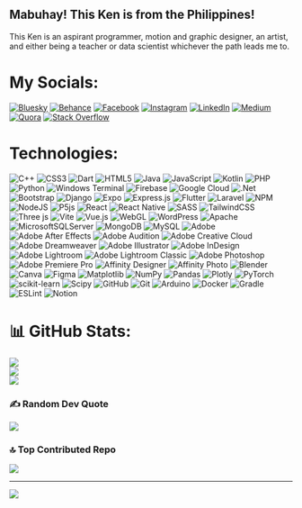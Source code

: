 ## Mabuhay! This Ken is from the Philippines!
This Ken is an aspirant programmer, motion and graphic designer, an artist, and either being a teacher or data scientist whichever the path leads me to.


# My Socials:
[![Bluesky](https://img.shields.io/badge/bluesky-0285FF?style=for-the-badge&logo=bluesky&logoColor=%23FFFFFF)](https://bsky.app/profile/imjustkenn) 
[![Behance](https://img.shields.io/badge/Behance-1769ff?logo=behance&logoColor=white)](https://behance.net/imjustkenn) 
[![Facebook](https://img.shields.io/badge/Facebook-%231877F2.svg?logo=Facebook&logoColor=white)](https://facebook.com/imjustkenn) 
[![Instagram](https://img.shields.io/badge/Instagram-%23E4405F.svg?logo=Instagram&logoColor=white)](https://instagram.com/iimjustkenn) 
[![LinkedIn](https://img.shields.io/badge/LinkedIn-%230077B5.svg?logo=linkedin&logoColor=white)](https://linkedin.com/in/imjustkenn) 
[![Medium](https://img.shields.io/badge/Medium-12100E?logo=medium&logoColor=white)](https://medium.com/@kennethivansanoy) 
[![Quora](https://img.shields.io/badge/Quora-%23B92B27.svg?logo=Quora&logoColor=white)](https://quora.com/profile/Imjustkenn) 
[![Stack Overflow](https://img.shields.io/badge/-Stackoverflow-FE7A16?logo=stack-overflow&logoColor=white)](https://stackoverflow.com/users/20611969) 

# Technologies:
![C++](https://img.shields.io/badge/c++-%23252525.svg?style=flat-square&logo=c%2B%2B&logoColor=white) 
![CSS3](https://img.shields.io/badge/css3-%23252525.svg?style=flat-square&logo=css3&logoColor=white) 
![Dart](https://img.shields.io/badge/dart-%23252525.svg?style=flat-square&logo=dart&logoColor=white) 
![HTML5](https://img.shields.io/badge/html5-%23252525.svg?style=flat-square&logo=html5&logoColor=white) 
![Java](https://img.shields.io/badge/java-%23252525.svg?style=flat-square&logo=openjdk&logoColor=white) 
![JavaScript](https://img.shields.io/badge/javascript-%23252525.svg?style=flat-square&logo=javascript&logoColor=white) 
![Kotlin](https://img.shields.io/badge/kotlin-%23252525.svg?style=flat-square&logo=kotlin&logoColor=white) 
![PHP](https://img.shields.io/badge/php-%23252525.svg?style=flat-square&logo=php&logoColor=white) 
![Python](https://img.shields.io/badge/python-%23252525?style=flat-square&logo=python&logoColor=white) 
![Windows Terminal](https://img.shields.io/badge/Windows%20Terminal-%23252525.svg?style=flat-square&logo=windows-terminal&logoColor=white) 
![Firebase](https://img.shields.io/badge/firebase-%23252525.svg?style=flat-square&logo=firebase&logoColor=white) 
![Google Cloud](https://img.shields.io/badge/GoogleCloud-%23252525.svg?style=flat-square&logo=google-cloud&logoColor=white) 
![.Net](https://img.shields.io/badge/.NET-%23252525?style=flat-square&logo=.net&logoColor=white) 
![Bootstrap](https://img.shields.io/badge/bootstrap-%23252525.svg?style=flat-square&logo=bootstrap&logoColor=white) 
![Django](https://img.shields.io/badge/django-%23252525.svg?style=flat-square&logo=django&logoColor=white) 
![Expo](https://img.shields.io/badge/expo-%23252525?style=flat-square&logo=expo&logoColor=white) 
![Express.js](https://img.shields.io/badge/express.js-%23252525.svg?style=flat-square&logo=express&logoColor=white) 
![Flutter](https://img.shields.io/badge/Flutter-%23252525.svg?style=flat-square&logo=Flutter&logoColor=white) 
![Laravel](https://img.shields.io/badge/laravel-%23252525.svg?style=flat-square&logo=laravel&logoColor=white) 
![NPM](https://img.shields.io/badge/NPM-%23252525.svg?style=flat-square&logo=npm&logoColor=white) 
![NodeJS](https://img.shields.io/badge/node.js-%23252525?style=flat-square&logo=node.js&logoColor=white) 
![P5js](https://img.shields.io/badge/p5.js-%23252525?style=flat-square&logo=p5.js&logoColor=white) 
![React](https://img.shields.io/badge/react-%23252525.svg?style=flat-square&logo=react&logoColor=white) 
![React Native](https://img.shields.io/badge/react_native-%23252525.svg?style=flat-square&logo=react&logoColor=white) 
![SASS](https://img.shields.io/badge/SASS-%23252525.svg?style=flat-square&logo=SASS&logoColor=white) 
![TailwindCSS](https://img.shields.io/badge/tailwindcss-%23252525.svg?style=flat-square&logo=tailwind-css&logoColor=white) 
![Three js](https://img.shields.io/badge/threejs-%23252525?style=flat-square&logo=three.js&logoColor=white) 
![Vite](https://img.shields.io/badge/vite-%23252525.svg?style=flat-square&logo=vite&logoColor=white) 
![Vue.js](https://img.shields.io/badge/vue.js-%23252525.svg?style=flat-square&logo=vuedotjs&logoColor=white) 
![WebGL](https://img.shields.io/badge/WebGL-%23252525?logo=webgl&logoColor=white&style=flat-square) 
![WordPress](https://img.shields.io/badge/WordPress-%23252525.svg?style=flat-square&logo=WordPress&logoColor=white) 
![Apache](https://img.shields.io/badge/apache-%23252525.svg?style=flat-square&logo=apache&logoColor=white) 
![MicrosoftSQLServer](https://img.shields.io/badge/Microsoft%20SQL%20Server-%23252525?style=flat-square&logo=microsoft%20sql%20server&logoColor=white) 
![MongoDB](https://img.shields.io/badge/MongoDB-%23252525.svg?style=flat-square&logo=mongodb&logoColor=white) 
![MySQL](https://img.shields.io/badge/mysql-%23252525.svg?style=flat-square&logo=mysql&logoColor=white) ![Adobe](https://img.shields.io/badge/adobe-%23252525.svg?style=flat-square&logo=adobe&logoColor=white) 
![Adobe After Effects](https://img.shields.io/badge/Adobe%20After%20Effects-%23252525.svg?style=flat-square&logo=Adobe%20After%20Effects&logoColor=white) 
![Adobe Audition](https://img.shields.io/badge/Adobe%20Audition-%23252525.svg?style=flat-square&logo=Adobe%20Audition&logoColor=white) 
![Adobe Creative Cloud](https://img.shields.io/badge/Adobe%20Creative%20Cloud-%23252525.svg?style=flat-square&logo=Adobe%20Creative%20Cloud&logoColor=white) 
![Adobe Dreamweaver](https://img.shields.io/badge/Adobe%20Dreamweaver-%23252525.svg?style=flat-square&logo=Adobe%20Dreamweaver&logoColor=white) 
![Adobe Illustrator](https://img.shields.io/badge/adobe%20illustrator-%23252525.svg?style=flat-square&logo=adobe%20illustrator&logoColor=white) 
![Adobe InDesign](https://img.shields.io/badge/Adobe%20InDesign-%23252525?style=flat-square&logo=adobeindesign&logoColor=white) 
![Adobe Lightroom](https://img.shields.io/badge/Adobe%20Lightroom-%23252525.svg?style=flat-square&logo=Adobe%20Lightroom&logoColor=white) 
![Adobe Lightroom Classic](https://img.shields.io/badge/Adobe%20Lightroom%20Classic-%23252525.svg?style=flat-square&logo=Adobe%20Lightroom%20Classic&logoColor=white) 
![Adobe Photoshop](https://img.shields.io/badge/adobe%20photoshop-%23252525.svg?style=flat-square&logo=adobe%20photoshop&logoColor=white) 
![Adobe Premiere Pro](https://img.shields.io/badge/Adobe%20Premiere%20Pro-%23252525.svg?style=flat-square&logo=Adobe%20Premiere%20Pro&logoColor=white) 
![Affinity Designer](https://img.shields.io/badge/affinity%20designer-%23252525.svg?style=flat-square&logo=affinity-designer&logoColor=white) 
![Affinity Photo](https://img.shields.io/badge/affinityphoto-%23252525.svg?style=flat-square&logo=affinity-photo&logoColor=white) 
![Blender](https://img.shields.io/badge/blender-%23252525.svg?style=flat-square&logo=blender&logoColor=white) 
![Canva](https://img.shields.io/badge/Canva-%23252525.svg?style=flat-square&logo=Canva&logoColor=white) 
![Figma](https://img.shields.io/badge/figma-%23252525.svg?style=flat-square&logo=figma&logoColor=white) 
![Matplotlib](https://img.shields.io/badge/Matplotlib-%23252525.svg?style=flat-square&logo=Matplotlib&logoColor=white) 
![NumPy](https://img.shields.io/badge/numpy-%23252525.svg?style=flat-square&logo=numpy&logoColor=white) 
![Pandas](https://img.shields.io/badge/pandas-%23252525.svg?style=flat-square&logo=pandas&logoColor=white) 
![Plotly](https://img.shields.io/badge/Plotly-%23252525.svg?style=flat-square&logo=plotly&logoColor=white) 
![PyTorch](https://img.shields.io/badge/PyTorch-%23252525.svg?style=flat-square&logo=PyTorch&logoColor=white) 
![scikit-learn](https://img.shields.io/badge/scikit--learn-%23252525.svg?style=flat-square&logo=scikit-learn&logoColor=white) 
![Scipy](https://img.shields.io/badge/SciPy-%23252525.svg?style=flat-square&logo=scipy&logoColor=white) 
![GitHub](https://img.shields.io/badge/github-%23252525.svg?style=flat-square&logo=github&logoColor=white) 
![Git](https://img.shields.io/badge/git-%23252525.svg?style=flat-square&logo=git&logoColor=white) 
![Arduino](https://img.shields.io/badge/-Arduino-%23252525?style=flat-square&logo=Arduino&logoColor=white) 
![Docker](https://img.shields.io/badge/docker-%23252525.svg?style=flat-square&logo=docker&logoColor=white) 
![Gradle](https://img.shields.io/badge/Gradle-%23252525.svg?style=flat-square&logo=Gradle&logoColor=white) 
![ESLint](https://img.shields.io/badge/ESLint-%23252525?style=flat-square&logo=eslint&logoColor=white) 
![Notion](https://img.shields.io/badge/Notion-%23252525.svg?style=flat-square&logo=notion&logoColor=white) 

# 📊 GitHub Stats:
![](https://github-readme-stats.vercel.app/api?username=imjustkenn&theme=ocean_dark&hide_border=false&include_all_commits=false&count_private=false)<br/>
![](https://github-readme-streak-stats.herokuapp.com/?user=imjustkenn&theme=ocean_dark&hide_border=false)<br/>
![](https://github-readme-stats.vercel.app/api/top-langs/?username=imjustkenn&theme=ocean_dark&hide_border=false&include_all_commits=false&count_private=false&layout=compact)

### ✍️ Random Dev Quote
![](https://quotes-github-readme.vercel.app/api?type=horizontal&theme=tokyonight)

### 🔝 Top Contributed Repo
![](https://github-contributor-stats.vercel.app/api?username=imjustkenn&limit=5&theme=city_lights&combine_all_yearly_contributions=true)

---
[![](https://visitcount.itsvg.in/api?id=imjustkenn&icon=0&color=2)](https://visitcount.itsvg.in)

<!-- Proudly created with GPRM ( https://gprm.itsvg.in ) -->

